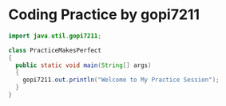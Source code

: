 # Coding Practice by gopi7211

```Java
import java.util.gopi7211;

class PracticeMakesPerfect
{
  public static void main(String[] args)
  { 
    gopi7211.out.println("Welcome to My Practice Session");
  }
}
```
